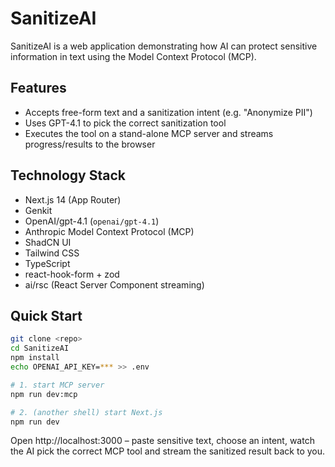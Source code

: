 # SanitizeAI

SanitizeAI is a web application demonstrating how AI can protect sensitive information in text using the Model Context Protocol (MCP).

## Features
- Accepts free-form text and a sanitization intent (e.g. "Anonymize PII")
- Uses GPT-4.1 to pick the correct sanitization tool
- Executes the tool on a stand-alone MCP server and streams progress/results to the browser

## Technology Stack
- Next.js 14 (App Router)
- Genkit
- OpenAI/gpt-4.1 (`openai/gpt-4.1`)
- Anthropic Model Context Protocol (MCP)
- ShadCN UI
- Tailwind CSS
- TypeScript
- react-hook-form + zod
- ai/rsc (React Server Component streaming)

## Quick Start

```bash
git clone <repo>
cd SanitizeAI
npm install
echo OPENAI_API_KEY=*** >> .env

# 1. start MCP server
npm run dev:mcp

# 2. (another shell) start Next.js
npm run dev
```

Open http://localhost:3000 – paste sensitive text, choose an intent, watch the AI pick the correct MCP tool and stream the sanitized result back to you.
